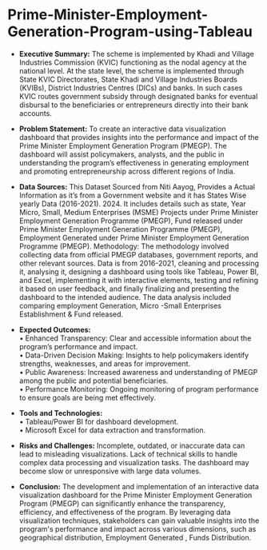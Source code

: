 # Prime-Minister-Employment-Generation-Program-using-Tableau

- **Executive Summary:** The scheme is implemented by Khadi and Village Industries Commission (KVIC) functioning as the nodal agency at the national level. At the state level, the scheme is implemented through State KVIC Directorates, State Khadi and Village Industries Boards (KVIBs), District Industries Centres (DICs) and banks. In such cases KVIC routes government subsidy through designated banks for eventual disbursal to the beneficiaries or entrepreneurs directly into their bank accounts.  

- **Problem Statement:** To create an interactive data visualization dashboard that provides insights into the performance and impact of the Prime Minister Employment Generation Program (PMEGP). The dashboard will assist policymakers, analysts, and the public in understanding the program’s effectiveness in generating employment and promoting entrepreneurship across different regions of India.
  
- **Data Sources:** This Dataset Sourced from Niti Aayog, Provides a Actual Information as it’s from a Government website and it has States Wise yearly Data (2016-2021). 2024. It includes details such as state, Year Micro, Small, Medium Enterprises (MSME) Projects under Prime Minister Employment Generation Programme (PMEGP), Fund released under Prime Minister Employment Generation Programme (PMEGP), Employment Generated under Prime Minister Employment Generation Programme (PMEGP).
Methodology: The methodology involved collecting data from official PMEGP databases, government reports, and other relevant sources. Data is from 2016-2021, cleaning and processing it, analysing it, designing a dashboard using tools like Tableau, Power BI, and Excel, implementing it with interactive elements, testing and refining it based on user feedback, and finally finalizing and presenting the dashboard to the intended audience. The data analysis included comparing employment Generation, Micro -Small Enterprises Establishment & Fund released.

- **Expected Outcomes:**  
• Enhanced Transparency: Clear and accessible information about the program’s performance and impact.  
• Data-Driven Decision Making: Insights to help policymakers identify strengths, weaknesses, and areas for improvement.  
• Public Awareness: Increased awareness and understanding of PMEGP among the public and potential beneficiaries.  
• Performance Monitoring: Ongoing monitoring of program performance to ensure goals are being met effectively.

- **Tools and Technologies:**  
• Tableau/Power BI for dashboard development.  
• Microsoft Excel for data extraction and transformation.

- **Risks and Challenges:** Incomplete, outdated, or inaccurate data can lead to misleading visualizations. Lack of technical skills to handle complex data processing and visualization tasks. The dashboard may become slow or unresponsive with large data volumes.
  
- **Conclusion:** The development and implementation of an interactive data visualization dashboard for the Prime Minister Employment Generation Program (PMEGP) can significantly enhance the transparency, efficiency, and effectiveness of the program. By leveraging data visualization techniques, stakeholders can gain valuable insights into the program's performance and impact across various dimensions, such as geographical distribution, Employment Generated , Funds Distribution.
